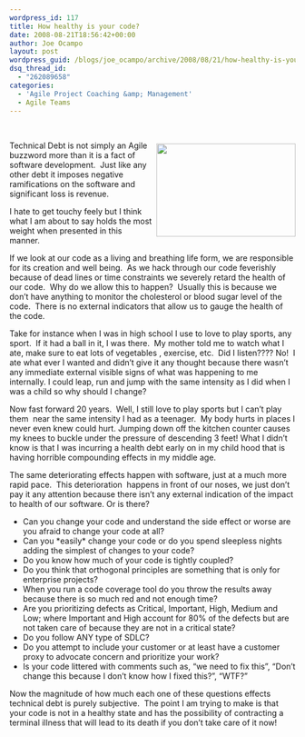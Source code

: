 ```yaml
---
wordpress_id: 117
title: How healthy is your code?
date: 2008-08-21T18:56:42+00:00
author: Joe Ocampo
layout: post
wordpress_guid: /blogs/joe_ocampo/archive/2008/08/21/how-healthy-is-your-code.aspx
dsq_thread_id:
  - "262089658"
categories:
  - 'Agile Project Coaching &amp; Management'
  - Agile Teams
---
```

&nbsp; 

 <img style="margin: 5px 0px 8px 8px" height="164" src="http://farm1.static.flickr.com/168/476697582_b3a94a0013.jpg?v=0" width="245" align="right" />Technical Debt is not simply an Agile buzzword more than it is a fact of software development.&nbsp; Just like any other debt it imposes negative ramifications on the software and significant loss is revenue. 

I hate to get touchy feely but I think what I am about to say holds the most weight when presented in this manner. 

If we look at our code as a living and breathing life form, we are responsible for its creation and well being.&nbsp; As we hack through our code feverishly because of dead lines or time constraints we severely retard the health of our code.&nbsp; Why do we allow this to happen?&nbsp; Usually this is because we don’t have anything to monitor the cholesterol or blood sugar level of the code.&nbsp; There is no external indicators that allow us to gauge the health of the code. 

Take for instance when I was in high school I use to love to play sports, any sport.&nbsp; If it had a ball in it, I was there.&nbsp; My mother told me to watch what I ate, make sure to eat lots of vegetables , exercise, etc.&nbsp; Did I listen???? No!&nbsp; I ate what ever I wanted and didn’t give it any thought because there wasn’t any immediate external visible signs of what was happening to me internally. I could leap, run and jump with the same intensity as I did when I was a child so why should I change? 

Now fast forward 20 years.&nbsp; Well, I still love to play sports but I can’t play them&nbsp; near the same intensity I had as a teenager.&nbsp; My body hurts in places I never even knew could hurt. Jumping down off the kitchen counter causes my knees to buckle under the pressure of descending 3 feet! What I didn’t know is that I was incurring a health debt early on in my child hood that is having horrible compounding effects in my middle age. 

The same deteriorating effects happen with software, just at a much more rapid pace.&nbsp; This deterioration&nbsp; happens in front of our noses, we just don’t pay it any attention because there isn’t any external indication of the impact to health of our software. Or is there? 

  * Can you change your code and understand the side effect or worse are you afraid to change your code at all? 
  * Can you \*easily\* change your code or do you spend sleepless nights adding the simplest of changes to your code? 
  * Do you know how much of your code is tightly coupled? 
  * Do you think that orthogonal principles are something that is only for enterprise projects? 
  * When you run a code coverage tool do you throw the results away because there is so much red and not enough time? 
  * Are you prioritizing defects as Critical, Important, High, Medium and Low; where Important and High account for 80% of the defects but are not taken care of because they are not in a critical state? 
  * Do you follow ANY type of SDLC? 
  * Do you attempt to include your customer or at least have a customer proxy to advocate concern and prioritize your work? 
  * Is your code littered with comments such as, “we need to fix this”, “Don’t change this because I don’t know how I fixed this?”, “WTF?” 

Now the magnitude of how much each one of these questions effects technical debt is purely subjective.&nbsp; The point I am trying to make is that your code is not in a healthy state and has the possibility of contracting a terminal illness that will lead to its death if you don’t take care of it now!